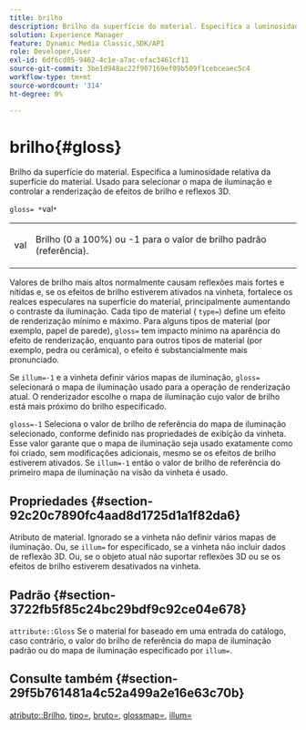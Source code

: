 ```yaml
---
title: brilho
description: Brilho da superfície do material. Especifica a luminosidade relativa da superfície do material. Usado para selecionar o mapa de iluminação e controlar a renderização de efeitos de brilho e reflexos 3D.
solution: Experience Manager
feature: Dynamic Media Classic,SDK/API
role: Developer,User
exl-id: 6df6cd05-9462-4c1e-a7ac-efac3461cf11
source-git-commit: 3be1d948ac22f907169ef09b509f1cebceaec5c4
workflow-type: tm+mt
source-wordcount: '314'
ht-degree: 0%

---
```


# brilho{#gloss}

Brilho da superfície do material. Especifica a luminosidade relativa da superfície do material. Usado para selecionar o mapa de iluminação e controlar a renderização de efeitos de brilho e reflexos 3D.

`gloss= *`val`*`

<table id="simpletable_82166CA080AD401180404462FB2407D7"> 
 <tr class="strow"> 
  <td class="stentry"> <p><span class="codeph"> <span class="varname"> val</span> </span> </p></td> 
  <td class="stentry"> <p>Brilho (0 a 100%) ou -1 para o valor de brilho padrão (referência). </p></td> 
 </tr> 
</table>

Valores de brilho mais altos normalmente causam reflexões mais fortes e nítidas e, se os efeitos de brilho estiverem ativados na vinheta, fortalece os realces especulares na superfície do material, principalmente aumentando o contraste da iluminação. Cada tipo de material ( `type=`) define um efeito de renderização mínimo e máximo. Para alguns tipos de material (por exemplo, papel de parede), `gloss=` tem impacto mínimo na aparência do efeito de renderização, enquanto para outros tipos de material (por exemplo, pedra ou cerâmica), o efeito é substancialmente mais pronunciado.

Se `illum=-1` e a vinheta definir vários mapas de iluminação, `gloss=` selecionará o mapa de iluminação usado para a operação de renderização atual. O renderizador escolhe o mapa de iluminação cujo valor de brilho está mais próximo do brilho especificado.

`gloss=-1` Seleciona o valor de brilho de referência do mapa de iluminação selecionado, conforme definido nas propriedades de exibição da vinheta. Esse valor garante que o mapa de iluminação seja usado exatamente como foi criado, sem modificações adicionais, mesmo se os efeitos de brilho estiverem ativados. Se `illum=-1` então o valor de brilho de referência do primeiro mapa de iluminação na visão da vinheta é usado.

## Propriedades {#section-92c20c7890fc4aad8d1725d1a1f82da6}

Atributo de material. Ignorado se a vinheta não definir vários mapas de iluminação. Ou, se `illum=` for especificado, se a vinheta não incluir dados de reflexão 3D. Ou, se o objeto atual não suportar reflexões 3D ou se os efeitos de brilho estiverem desativados na vinheta.

## Padrão {#section-3722fb5f85c24bc29bdf9c92ce04e678}

`attribute::Gloss` Se o material for baseado em uma entrada do catálogo, caso contrário, o valor do brilho de referência do mapa de iluminação padrão ou do mapa de iluminação especificado por `illum=`.

## Consulte também {#section-29f5b761481a4c52a499a2e16e63c70b}

[atributo::Brilho](../../../../../ir-api/material-cat/image-rendering-api-ref/c-ir-material-catalog/c-ir-material-data-reference/r-ir-cat-gloss.md#reference-5277f62a67e2408ab94699aa712f1eeb), [tipo=](../../../../../ir-api/http-protocol/image-rendering-api-ref/c-ir-http-protocol-ref/c-ir-http-protocol-command-reference/r-ir-http-type.md#reference-128c7de89e2d46838019b560f3f84a35), [bruto=](../../../../../ir-api/http-protocol/image-rendering-api-ref/c-ir-http-protocol-ref/c-ir-http-protocol-command-reference/r-ir-rough.md#reference-00add846b09f4dc39420bda1ca414180), [glossmap=](../../../../../ir-api/http-protocol/image-rendering-api-ref/c-ir-http-protocol-ref/c-ir-http-protocol-command-reference/r-ir-glossmap.md#reference-99940148ae6a401482b2d03c68530f3a), [illum=](../../../../../ir-api/http-protocol/image-rendering-api-ref/c-ir-http-protocol-ref/c-ir-http-protocol-command-reference/r-ir-http-illum.md#reference-8efe483a30684022bfe711eb73efbee6)
